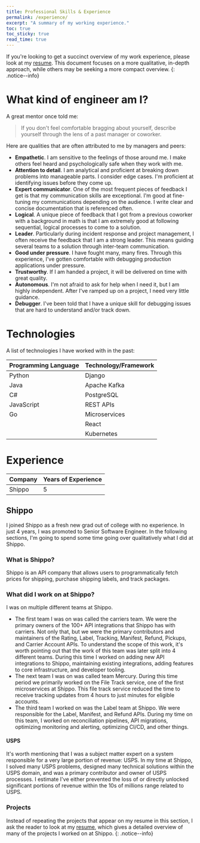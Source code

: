 ```yaml
---
title: Professional Skills & Experience
permalink: /experience/
excerpt: "A summary of my working experience."
toc: true
toc_sticky: true
read_time: true
---
```

If you're looking to get a succinct overview of my work experience, please look at my <a target="_blank" alt="Thorn Hall's resume" title="View my resume here" href="/assets/pdfs/Thorn_Hall_resume.pdf">resume</a>.
This document focuses on a more qualitative, in-depth approach, while others may be seeking a more compact overview.
{: .notice--info}

# What kind of engineer am I?
A great mentor once told me:
> If you don't feel comfortable bragging about yourself, describe yourself through the lens of a past manager or coworker.

Here are qualities that are often attributed to me by managers and peers:

- **Empathetic**. I am sensitive to the feelings of those around me. I make others feel heard and psychologically safe when they work with me. 
- **Attention to detail**. I am analytical and proficient at breaking down problems into manageable parts. I consider edge cases. I'm proficient at identifying issues before they come up. 
- **Expert communicator**.  One of the most frequent pieces of feedback I get is that my communication skills are exceptional. I'm good at fine-tuning my communications depending on the audience. I write clear and concise documentation that is referenced often. 
- **Logical**. A unique piece of feedback that I got from a previous coworker with a background in math is that I am extremely good at following sequential, logical processes to come to a solution.
- **Leader**. Particularly during incident response and project management, I often receive the feedback that I am a strong leader. This means guiding several teams to a solution through inter-team communication.
- **Good under pressure**. I have fought many, many fires. Through this experience, I've gotten comfortable with debugging production applications under pressure.
- **Trustworthy**. If I am handed a project, it will be delivered on time with great quality.
- **Autonomous**. I'm not afraid to ask for help when I need it, but I am highly independent. After I've ramped up on a project, I need very little guidance. 
- **Debugger**. I've been told that I have a unique skill for debugging issues that are hard to understand and/or track down. 

# Technologies

A list of technologies I have worked with in the past:

| Programming Language       | Technology/Framework |
| --------   | -------       |
| Python     | Django        |
| Java       | Apache Kafka  |
| C#         | PostgreSQL    |
| JavaScript | REST APIs     |
| Go         | Microservices |
|            | React         |
|            | Kubernetes    |

# Experience 

| Company    | Years of Experience |
| --------   | -------             |
| Shippo     | 5                   |

## Shippo
I joined Shippo as a fresh new grad out of college with no experience. In just 4 years, I was promoted to Senior Software Engineer. In the following sections, I'm going to spend some time going over qualitatively what I did at Shippo.

### What is Shippo?
Shippo is an API company that allows users to programmatically fetch prices for shipping, purchase shipping labels, and track packages.

### What did I work on at Shippo?
I was on multiple different teams at Shippo. 
- The first team I was on was called the carriers team. We were the primary owners of the 100+ API integrations that Shippo has with carriers. Not only that, but we were the primary contributors and maintainers of the Rating, Label, Tracking, Manifest, Refund, Pickups, and Carrier Account APIs. To understand the scope of this work, it's worth pointing out that the work of this team was later split into 4 different teams. During this time I worked on adding new API integrations to Shippo, maintaining existing integrations, adding features to core infrastructure, and developer tooling.
- The next team I was on was called team Mercury. During this time period we primarily worked on the File Track service, one of the first microservices at Shippo. This file track service reduced the time to receive tracking updates from 4 hours to just minutes for eligible accounts. 
- The third team I worked on was the Label team at Shippo. We were responsible for the Label, Manifest, and Refund APIs. During my time on this team, I worked on reconciliation pipelines, API migrations, optimizing monitoring and alerting, optimizing CI/CD, and other things. 

#### USPS
It's worth mentioning that I was a subject matter expert on a system responsible for a very large portion of revenue: USPS. In my time at Shippo, I solved many USPS problems, designed many technical solutions within the USPS domain, and was a primary contributor and owner of USPS processes. I estimate I've either prevented the loss of or directly unlocked significant portions of revenue within the 10s of millions range related to USPS.

### Projects
Instead of repeating the projects that appear on my resume in this section, I ask the reader to look at my <a target="_blank" alt="Thorn Hall's resume" title="View my resume here" href="/assets/pdfs/Thorn_Hall_resume.pdf">resume</a>, which gives a detailed overview of many of the projects I worked on at Shippo.
{: .notice--info}